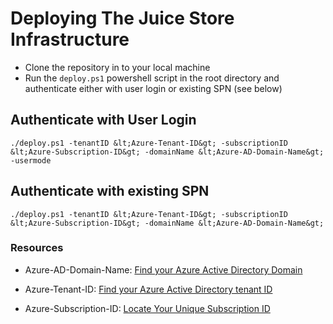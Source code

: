 # Deploying The Juice Store Infrastructure

- Clone the repository in to your local machine
- Run the `deploy.ps1` powershell script in the root directory and authenticate either with user login or existing SPN (see below)

## Authenticate with User Login

```
./deploy.ps1 -tenantID &lt;Azure-Tenant-ID&gt; -subscriptionID &lt;Azure-Subscription-ID&gt; -domainName &lt;Azure-AD-Domain-Name&gt; -usermode
```

## Authenticate with existing SPN

```
./deploy.ps1 -tenantID &lt;Azure-Tenant-ID&gt; -subscriptionID &lt;Azure-Subscription-ID&gt; -domainName &lt;Azure-AD-Domain-Name&gt;
```

### Resources

- Azure-AD-Domain-Name: [Find your Azure Active Directory Domain](https://azurecostmonitor.uservoice.com/knowledgebase/articles/805068-find-your-azure-active-directory-domain)

- Azure-Tenant-ID: [Find your Azure Active Directory tenant ID](https://docs.microsoft.com/en-us/azure/active-directory/fundamentals/active-directory-how-to-find-tenant)

- Azure-Subscription-ID: [Locate Your Unique Subscription ID](https://docs.bitnami.com/azure/faq/administration/find-subscription-id/)
